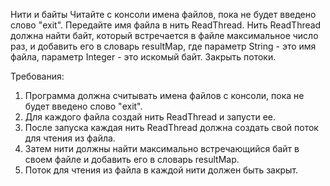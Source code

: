 Нити и байты
Читайте с консоли имена файлов, пока не будет введено слово "exit".
Передайте имя файла в нить ReadThread.
Нить ReadThread должна найти байт, который встречается в файле максимальное число раз, и добавить его в словарь resultMap,
где параметр String - это имя файла, параметр Integer - это искомый байт.
Закрыть потоки.


Требования:
1. Программа должна считывать имена файлов с консоли, пока не будет введено слово "exit".
2. Для каждого файла создай нить ReadThread и запусти ее.
3. После запуска каждая нить ReadThread должна создать свой поток для чтения из файла.
4. Затем нити должны найти максимально встречающийся байт в своем файле и добавить его в словарь resultMap.
5. Поток для чтения из файла в каждой нити должен быть закрыт.
